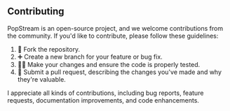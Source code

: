 ## Contributing

PopStream is an open-source project, and we welcome contributions from the community. If you'd like to contribute, please follow these guidelines:

1. 🍴 Fork the repository.
2. ➕ Create a new branch for your feature or bug fix.
3. 🧑‍💻 Make your changes and ensure the code is properly tested.
4. 📩 Submit a pull request, describing the changes you've made and why they're valuable.

I appreciate all kinds of contributions, including bug reports, feature requests, documentation improvements, and code enhancements.
